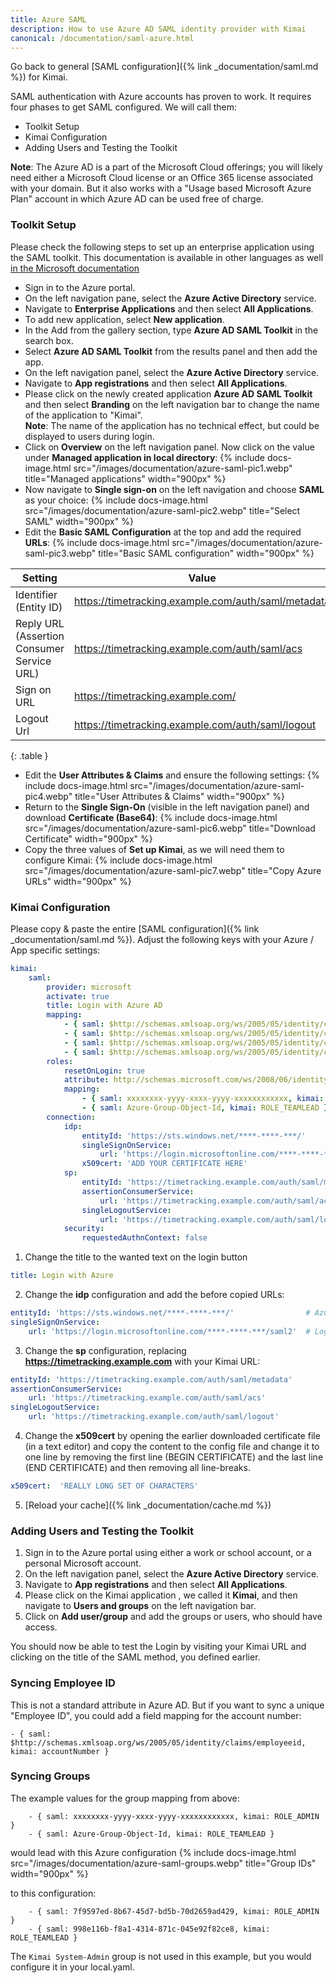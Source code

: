 ```yaml
---
title: Azure SAML
description: How to use Azure AD SAML identity provider with Kimai
canonical: /documentation/saml-azure.html
---
```


Go back to general [SAML configuration]({% link _documentation/saml.md %}) for Kimai. 

SAML authentication with Azure accounts has proven to work. It requires four phases to get SAML configured. We will call them:
* Toolkit Setup
* Kimai Configuration
* Adding Users and Testing the Toolkit

**Note**: The Azure AD is a part of the Microsoft Cloud offerings; you will likely need either a Microsoft Cloud license 
or an Office 365 license associated with your domain. But it also works with a "Usage based Microsoft Azure Plan" account 
in which Azure AD can be used free of charge. 

### Toolkit Setup

Please check the following steps to set up an enterprise application using the SAML toolkit.
This documentation is available in other languages as well [in the Microsoft documentation](https://docs.microsoft.com/en-us/azure/active-directory/saas-apps/saml-toolkit-tutorial#adding-azure-ad-saml-toolkit-from-the-gallery)

- Sign in to the Azure portal. 
- On the left navigation pane, select the **Azure Active Directory** service.
- Navigate to **Enterprise Applications** and then select **All Applications**.
- To add new application, select **New application**.
- In the Add from the gallery section, type **Azure AD SAML Toolkit** in the search box.
- Select **Azure AD SAML Toolkit** from the results panel and then add the app.
- On the left navigation panel, select the **Azure Active Directory** service.
- Navigate to **App registrations** and then select **All Applications**.
- Please click on the newly created application **Azure AD SAML Toolkit** and then select **Branding** on the left navigation bar to change the name of the application to "Kimai".  
**Note**: The name of the application has no technical effect, but could be displayed to users during login.
- Click on **Overview** on the left navigation panel. Now click on the value under **Managed application in local directory**: 
{% include docs-image.html src="/images/documentation/azure-saml-pic1.webp" title="Managed applications" width="900px" %}
- Now navigate to **Single sign-on** on the left navigation and choose **SAML** as your choice: 
{% include docs-image.html src="/images/documentation/azure-saml-pic2.webp" title="Select SAML" width="900px" %}
- Edit the **Basic SAML Configuration** at the top and add the required **URLs**:
{% include docs-image.html src="/images/documentation/azure-saml-pic3.webp" title="Basic SAML configuration" width="900px" %}

| Setting                                    | Value                                               |
|--------------------------------------------|-----------------------------------------------------|
| Identifier (Entity ID)                     | https://timetracking.example.com/auth/saml/metadata |
| Reply URL (Assertion Consumer Service URL) | https://timetracking.example.com/auth/saml/acs      |
| Sign on URL                                | https://timetracking.example.com/                   |
| Logout Url                                 | https://timetracking.example.com/auth/saml/logout   |
{: .table }

- Edit the **User Attributes & Claims** and ensure the following settings:
{% include docs-image.html src="/images/documentation/azure-saml-pic4.webp" title="User Attributes & Claims" width="900px" %}
- Return to the **Single Sign-On** (visible in the left navigation panel) and download **Certificate (Base64)**:
{% include docs-image.html src="/images/documentation/azure-saml-pic6.webp" title="Download Certificate" width="900px" %}
- Copy the three values of **Set up Kimai**, as we will need them to configure Kimai:
{% include docs-image.html src="/images/documentation/azure-saml-pic7.webp" title="Copy Azure URLs" width="900px" %}

### Kimai Configuration

Please copy & paste the entire [SAML configuration]({% link _documentation/saml.md %}).
Adjust the following keys with your Azure / App specific settings:

```yaml
kimai:
    saml:
        provider: microsoft
        activate: true
        title: Login with Azure AD
        mapping:
            - { saml: $http://schemas.xmlsoap.org/ws/2005/05/identity/claims/name, kimai: username }
            - { saml: $http://schemas.xmlsoap.org/ws/2005/05/identity/claims/emailaddress, kimai: email }
            - { saml: $http://schemas.xmlsoap.org/ws/2005/05/identity/claims/givenname $http://schemas.xmlsoap.org/ws/2005/05/identity/claims/surname, kimai: alias }
            - { saml: $http://schemas.xmlsoap.org/ws/2005/05/identity/claims/displayname, kimai: title }
        roles:
            resetOnLogin: true
            attribute: http://schemas.microsoft.com/ws/2008/06/identity/claims/groups
            mapping:
                - { saml: xxxxxxxx-yyyy-xxxx-yyyy-xxxxxxxxxxxx, kimai: ROLE_ADMIN }
                - { saml: Azure-Group-Object-Id, kimai: ROLE_TEAMLEAD }
        connection:
            idp:
                entityId: 'https://sts.windows.net/****-****-***/'
                singleSignOnService:
                    url: 'https://login.microsoftonline.com/****-****-***/saml2'
                x509cert: 'ADD YOUR CERTIFICATE HERE'
            sp:
                entityId: 'https://timetracking.example.com/auth/saml/metadata'
                assertionConsumerService:
                    url: 'https://timetracking.example.com/auth/saml/acs'
                singleLogoutService:
                    url: 'https://timetracking.example.com/auth/saml/logout'
            security:
                requestedAuthnContext: false
```

1. Change the title to the wanted text on the login button
```yaml
title: Login with Azure
```

2. Change the **idp** configuration and add the before copied URLs:
```yaml
entityId: 'https://sts.windows.net/****-****-***/'                # Azure AD Identifier
singleSignOnService:
    url: 'https://login.microsoftonline.com/****-****-***/saml2'  # Login URL
```

3. Change the **sp** configuration, replacing **https://timetracking.example.com** with your Kimai URL:
```yaml
entityId: 'https://timetracking.example.com/auth/saml/metadata'
assertionConsumerService:
    url: 'https://timetracking.example.com/auth/saml/acs'
singleLogoutService:
    url: 'https://timetracking.example.com/auth/saml/logout'
```

4. Change the **x509cert** by opening the earlier downloaded certificate file (in a text editor) and copy the content to the config file and change it to one line  by removing the first line (BEGIN CERTIFICATE) and the last line (END CERTIFICATE) and then removing all line-breaks.
```yaml
x509cert:  'REALLY LONG SET OF CHARACTERS'
```

5. [Reload your cache]({% link _documentation/cache.md %}) 

### Adding Users and Testing the Toolkit

1. Sign in to the Azure portal using either a work or school account, or a personal Microsoft account.
2. On the left navigation panel, select the **Azure Active Directory** service.
3. Navigate to **App registrations** and then select **All Applications**.
4. Please click on the Kimai application , we called it **Kimai**, and then navigate to **Users and groups** on the left navigation bar.
5. Click on **Add user/group** and add the groups or users, who should have access.

You should now be able to test the Login by visiting your Kimai URL and clicking on the title of the SAML method, you defined earlier.

### Syncing Employee ID

This is not a standard attribute in Azure AD. But if you want to sync a unique "Employee ID", you could add a field mapping for the account number:
```
- { saml: $http://schemas.xmlsoap.org/ws/2005/05/identity/claims/employeeid, kimai: accountNumber }
```

### Syncing Groups

The example values for the group mapping from above: 
```
    - { saml: xxxxxxxx-yyyy-xxxx-yyyy-xxxxxxxxxxxx, kimai: ROLE_ADMIN }
    - { saml: Azure-Group-Object-Id, kimai: ROLE_TEAMLEAD }
```

would lead with this Azure configuration
{% include docs-image.html src="/images/documentation/azure-saml-groups.webp" title="Group IDs" width="900px" %}

to this configuration:
```
    - { saml: 7f9597ed-8b67-45d7-bd5b-70d2659ad429, kimai: ROLE_ADMIN }
    - { saml: 998e116b-f8a1-4314-871c-045e92f82ce8, kimai: ROLE_TEAMLEAD }
```

The `Kimai System-Admin` group is not used in this example, but you would configure it in your local.yaml.
